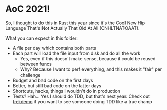 # AoC 2021!

So, I thought to do this in Rust this year since it's the Cool New Hip Language That's Not Actually
That Old At All (CNHLTNATOAAT).

What you can expect in this folder:
- A file per day which contains both parts
- Each part will load the file input from disk and do all the work
  - Yes, even if this doesn't make sense, because it could be reused between funcs
  - Why? Because I want to perf everything, and this makes it "fair" per challenge
- Budget and bad code on the first days
- Better, but still bad code on the latter days
- Shortcuts, hacks, things I wouldn't do in production
- Tests? Hah... Yes I should do TDD, but that's next year. Check out [trekdemo](https://github.com/trekdemo)
  if you want to see someone doing TDD like a true champ

